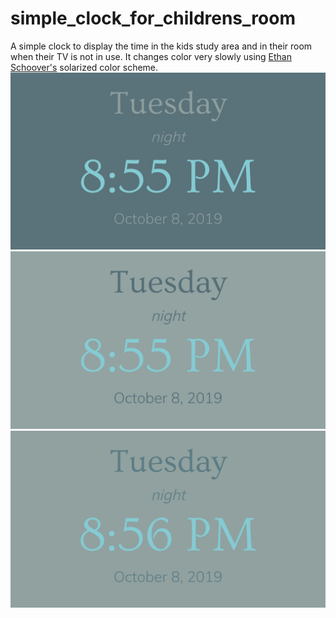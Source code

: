# simple_clock_for_childrens_room
A simple clock to display the time in the kids study area and in their room when their TV is not in use. It changes color very slowly using [Ethan Schoover's](https://ethanschoonover.com/solarized/) solarized color scheme. 
![preview1.png](preview1.png)
![preview2.png](preview2.png) 
![preview3.png](preview3.png) 
